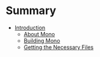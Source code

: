 # Summary

- [Introduction](./introduction.md)
	- [About Mono](./introduction/about-mono.md)
	- [Building Mono](./introduction/building-mono.md)
	- [Getting the Necessary Files](./introduction/necessary-files.md)
